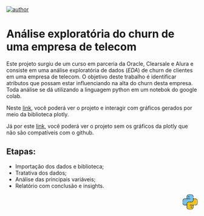 [![author](https://img.shields.io/badge/author-fellipe-red.svg)](https://www.linkedin.com/in/fellipe-oliveira/)

# Análise exploratória do churn de uma empresa de telecom


Este projeto surgiu de um curso em parceria da Oracle, Clearsale e Alura e consiste em uma análise exploratória de dados (_EDA_) de churn de clientes em uma empresa de telecom. O objetivo deste trabalho é identificar atributos que possam estar influenciando na alta do churn desta empresa.
Toda análise se dá utilizando a linguagem python em um notebok do google colab.

Neste [link](https://colab.research.google.com/drive/1n3aiNJ9Z5P6EtchNBg_jXUpgCj30mYiU?usp=sharing), você poderá ver o projeto e interagir com gráficos gerados por meio da biblioteca plotly.

Já por este [link](https://github.com/fellipe753/eda_churn_telecom/blob/main/telecom_churn.ipynb), você poderá ver o projeto sem os gráficos da plotly que não são compatíveis com o github.


## Etapas:
* Importação dos dados e biblioteca;
* Tratativa dos dados;
* Análise das principais variáveis;
* Relatório com conclusão e insights.

<p align="right">
  <img src="python.png" alt="drawing" width="40">
</p>
